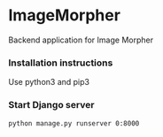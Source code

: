 # ImageMorpher
Backend application for Image Morpher

### Installation instructions
Use python3 and pip3

### Start Django server
`python manage.py runserver 0:8000`

